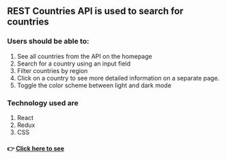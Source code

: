 ## REST Countries API is used to search for countries

### Users should be able to:

1. See all countries from the API on the homepage
2. Search for a country using an input field
3. Filter countries by region
4. Click on a country to see more detailed information on a separate page.
5. Toggle the color scheme between light and dark mode

### Technology used are
1. React
2. Redux
3. CSS

#### 👉 [ Click here to see](https://romantic-jackson-968030.netlify.app/)
